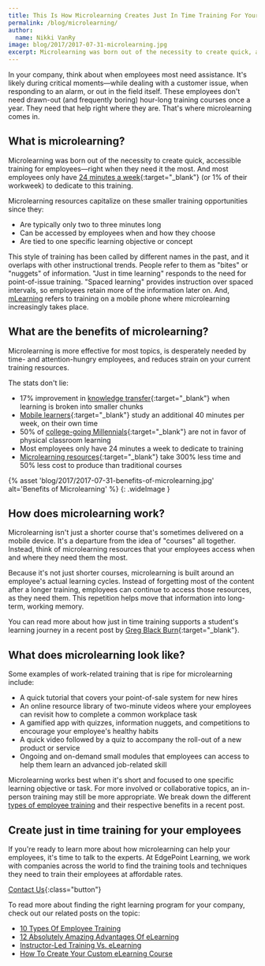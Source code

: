 ```yaml
---
title: This Is How Microlearning Creates Just In Time Training For Your Company
permalink: /blog/microlearning/
author:
  name: Nikki VanRy
image: blog/2017/2017-07-31-microlearning.jpg
excerpt: Microlearning was born out of the necessity to create quick, accessible training for employees—right when they need it the most.
---
```


In your company, think about when employees most need assistance. It's likely during critical moments—while dealing with a customer issue, when responding to an alarm, or out in the field itself. These employees don't need drawn-out (and frequently boring) hour-long training courses once a year. They need that help right where they are. That's where microlearning comes in.

## What is microlearning?

Microlearning was born out of the necessity to create quick, accessible training for employees—right when they need it the most. And most employees only have [24 minutes a week](https://www.evernote.com/shard/s173/sh/ae2588e8-cd17-449e-b2fc-0b5293498a7a/7d40d8aafddc3662){:target="_blank"} (or 1% of their workweek) to dedicate to this training.

Microlearning resources capitalize on these smaller training opportunities since they:
*  Are typically only two to three minutes long
*  Can be accessed by employees when and how they choose
*  Are tied to one specific learning objective or concept

This style of training has been called by different names in the past, and it overlaps with other instructional trends. People refer to them as "bites" or "nuggets" of information. "Just in time learning" responds to the need for point-of-issue training. "Spaced learning" provides instruction over spaced intervals, so employees retain more of the information later on. And, [mLearning](/blog/what-is-mlearning/) refers to training on a mobile phone where microlearning increasingly takes place.

## What are the benefits of microlearning?
Microlearning is more effective for most topics, is desperately needed by time- and attention-hungry employees, and reduces strain on your current training resources.

The stats don't lie:
*  17% improvement in [knowledge transfer](http://blog.commlabindia.com/elearning-development/byte-sized-learning){:target="_blank"} when learning is broken into smaller chunks
*  [Mobile learners](https://elearningindustry.com/mobile-devices-for-microlearning-and-spaced-learning){:target="_blank"} study an additional 40 minutes per week, on their own time
*  50% of [college-going Millennials](https://elearningindustry.com/engage-millennials-in-the-workplace-3-examples-microlearning-gamification-social-learning){:target="_blank"} are not in favor of physical classroom learning
*  Most employees only have 24 minutes a week to dedicate to training
*  [Microlearning resources](http://info.shiftelearning.com/blog/numbers-dont-lie-why-bite-sized-learning-is-better-for-your-learners-and-you-too){:target="_blank"} take 300% less time and 50% less cost to produce than traditional courses

{% asset 'blog/2017/2017-07-31-benefits-of-microlearning.jpg'
   alt='Benefits of Microlearning' %}
{: .wideImage }

## How does microlearning work?
Microlearning isn't just a shorter course that's sometimes delivered on a mobile device. It's a departure from the idea of "courses" all together. Instead, think of microlearning resources that your employees access when and where they need them the most.

Because it's not just shorter courses, microlearning is built around an employee's actual learning cycles. Instead of forgetting most of the content after a longer training, employees can continue to access those resources, as they need them. This repetition helps move that information into long-term, working memory.

You can read more about how just in time training supports a student's learning journey in a recent post by [Greg Black Burn](https://www.evernote.com/shard/s173/sh/6e5f78b1-84b9-40a6-8652-24968c01cdaa/d385ea3a3018c1b9){:target="_blank"}.

## What does microlearning look like?
Some examples of work-related training that is ripe for microlearning include:
*  A quick tutorial that covers your point-of-sale system for new hires
*  An online resource library of two-minute videos where your employees can revisit how to complete a common workplace task
*  A gamified app with quizzes, information nuggets, and competitions to encourage your employee's healthy habits
*  A quick video followed by a quiz to accompany the roll-out of a new product or service
*  Ongoing and on-demand small modules that employees can access to help them learn an advanced job-related skill

Microlearning works best when it's short and focused to one specific learning objective or task. For more involved or collaborative topics, an in-person training may still be more appropriate. We break down the different [types of employee training](/blog/top-10-types-of-employee-training/) and their respective benefits in a recent post.

## Create just in time training for your employees
If you're ready to learn more about how microlearning can help your employees, it's time to talk to the experts. At EdgePoint Learning, we work with companies across the world to find the training tools and techniques they need to train their employees at affordable rates.

[Contact Us](/contact/ ){:class="button"}

To read more about finding the right learning program for your company, check out our related posts on the topic:
*  [10 Types Of Employee Training](/blog/top-10-types-of-employee-training/)
*  [12 Absolutely Amazing Advantages Of eLearning ](/blog/advantages-of-elearning)
*  [Instructor-Led Training Vs. eLearning ](/blog/Instructor-led-Training-vs-eLearning/)
*  [How To Create Your Custom eLearning Course](/blog/How-To-Create-Your-Custom-eLearning-Course-With-25-Free-Tools/)
